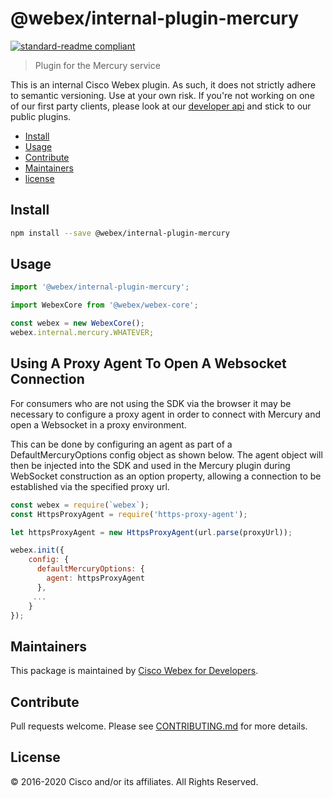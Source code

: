 # @webex/internal-plugin-mercury

[![standard-readme compliant](https://img.shields.io/badge/readme%20style-standard-brightgreen.svg?style=flat-square)](https://github.com/RichardLitt/standard-readme)

> Plugin for the Mercury service

This is an internal Cisco Webex plugin. As such, it does not strictly adhere to semantic versioning. Use at your own risk. If you're not working on one of our first party clients, please look at our [developer api](https://developer.webex.com/) and stick to our public plugins.

- [Install](#install)
- [Usage](#usage)
- [Contribute](#contribute)
- [Maintainers](#maintainers)
- [license](#license)

## Install

```bash
npm install --save @webex/internal-plugin-mercury
```

## Usage

```js
import '@webex/internal-plugin-mercury';

import WebexCore from '@webex/webex-core';

const webex = new WebexCore();
webex.internal.mercury.WHATEVER;
```

## Using A Proxy Agent To Open A Websocket Connection

For consumers who are not using the SDK via the browser it may be necessary to configure a proxy agent in order to connect with Mercury and open a Websocket in a proxy environment.

This can be done by configuring an agent as part of a DefaultMercuryOptions config object as shown below. The agent object will then be injected into the SDK and used in the Mercury plugin during WebSocket construction as an option property, allowing a connection to be established via the specified proxy url.

```js
const webex = require(`webex`);
const HttpsProxyAgent = require('https-proxy-agent');

let httpsProxyAgent = new HttpsProxyAgent(url.parse(proxyUrl));

webex.init({
	config: {
	  defaultMercuryOptions: {
		agent: httpsProxyAgent
	  },
	 ...
	}
});
```

## Maintainers

This package is maintained by [Cisco Webex for Developers](https://developer.webex.com/).

## Contribute

Pull requests welcome. Please see [CONTRIBUTING.md](https://github.com/webex/webex-js-sdk/blob/master/CONTRIBUTING.md) for more details.

## License

© 2016-2020 Cisco and/or its affiliates. All Rights Reserved.
